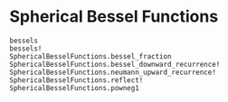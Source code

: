 # Spherical Bessel Functions

```@docs
bessels
bessels!
SphericalBesselFunctions.bessel_fraction
SphericalBesselFunctions.bessel_downward_recurrence!
SphericalBesselFunctions.neumann_upward_recurrence!
SphericalBesselFunctions.reflect!
SphericalBesselFunctions.powneg1
```
